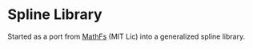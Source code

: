 # Spline Library

Started as a port from [MathFs](https://github.com/FreyaHolmer/Mathfs) (MIT Lic) into a generalized spline library.